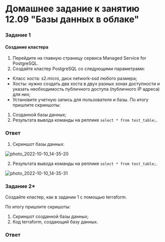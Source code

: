 # Домашнее задание к занятию 12.09 "Базы данных в облаке"
### Задание 1


#### Создание кластера
1. Перейдите на главную страницу сервиса Managed Service for PostgreSQL.
1. Создайте кластер PostgreSQL со следующими параметрами:
- Класс хоста: s2.micro, диск network-ssd любого размера;
- Хосты: нужно создать два хоста в двух  разных зонах доступности  и указать необходимость публичного доступа (публичного IP адреса) для них;
- Установите учетную запись для пользователя и базы.
По итогу пришлите скриншоты:

1) Созданной базы данных;
2) Результата вывода команды на реплике ```select * from test_table;```.

### Ответ 
1) Скриншот базы данных:  

![photo_2022-10-10_14-35-20](https://user-images.githubusercontent.com/105911902/194857822-3719559a-3f2a-401c-9686-5a584859dab5.jpg)

2) Результата вывода команды на реплике ```select * from test_table;```.  

![photo_2022-10-10_14-35-31](https://user-images.githubusercontent.com/105911902/194857727-9aecb557-25f7-4257-81ab-fb0eb9702fdb.jpg)

### Задание 2*

Создайте кластер, как в задании 1 с помощью terraform.


По итогу пришлите скришоты:

1) Скриншот созданной базы данных;
2) Код terraform, создающий базу данных.

### Ответ 
